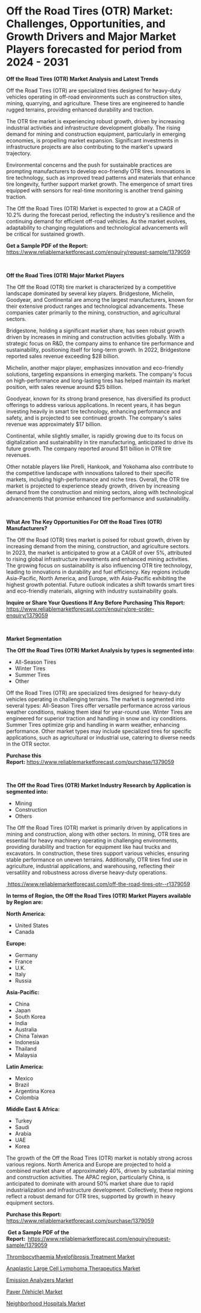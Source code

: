 <p><h1>Off the Road Tires (OTR) Market: Challenges, Opportunities, and Growth Drivers and Major Market Players forecasted for period from 2024 - 2031</h1></p><p><strong>Off the Road Tires (OTR) Market Analysis and Latest Trends</strong></p>
<p><p>Off the Road Tires (OTR) are specialized tires designed for heavy-duty vehicles operating in off-road environments such as construction sites, mining, quarrying, and agriculture. These tires are engineered to handle rugged terrains, providing enhanced durability and traction.</p><p>The OTR tire market is experiencing robust growth, driven by increasing industrial activities and infrastructure development globally. The rising demand for mining and construction equipment, particularly in emerging economies, is propelling market expansion. Significant investments in infrastructure projects are also contributing to the market's upward trajectory.</p><p>Environmental concerns and the push for sustainable practices are prompting manufacturers to develop eco-friendly OTR tires. Innovations in tire technology, such as improved tread patterns and materials that enhance tire longevity, further support market growth. The emergence of smart tires equipped with sensors for real-time monitoring is another trend gaining traction. </p><p>The Off the Road Tires (OTR) Market is expected to grow at a CAGR of 10.2% during the forecast period, reflecting the industry's resilience and the continuing demand for efficient off-road vehicles. As the market evolves, adaptability to changing regulations and technological advancements will be critical for sustained growth.</p></p>
<p><strong>Get a Sample PDF of the Report:&nbsp;</strong> <a href="https://www.reliablemarketforecast.com/enquiry/request-sample/1379059?utm_campaign=1110&utm_medium=2&utm_source=Github&utm_content=ia&utm_term=03112024&utm_id=off-the-road-tires-otr">https://www.reliablemarketforecast.com/enquiry/request-sample/1379059</a></p>
<p>&nbsp;</p>
<p><strong>Off the Road Tires (OTR) Major Market Players</strong></p>
<p><p>The Off the Road (OTR) tire market is characterized by a competitive landscape dominated by several key players. Bridgestone, Michelin, Goodyear, and Continental are among the largest manufacturers, known for their extensive product ranges and technological advancements. These companies cater primarily to the mining, construction, and agricultural sectors.</p><p>Bridgestone, holding a significant market share, has seen robust growth driven by increases in mining and construction activities globally. With a strategic focus on R&D, the company aims to enhance tire performance and sustainability, positioning itself for long-term growth. In 2022, Bridgestone reported sales revenue exceeding $28 billion.</p><p>Michelin, another major player, emphasizes innovation and eco-friendly solutions, targeting expansions in emerging markets. The company's focus on high-performance and long-lasting tires has helped maintain its market position, with sales revenue around $25 billion.</p><p>Goodyear, known for its strong brand presence, has diversified its product offerings to address various applications. In recent years, it has begun investing heavily in smart tire technology, enhancing performance and safety, and is projected to see continued growth. The company's sales revenue was approximately $17 billion.</p><p>Continental, while slightly smaller, is rapidly growing due to its focus on digitalization and sustainability in tire manufacturing, anticipated to drive its future growth. The company reported around $11 billion in OTR tire revenues.</p><p>Other notable players like Pirelli, Hankook, and Yokohama also contribute to the competitive landscape with innovations tailored to their specific markets, including high-performance and niche tires. Overall, the OTR tire market is projected to experience steady growth, driven by increasing demand from the construction and mining sectors, along with technological advancements that promise enhanced tire performance and sustainability.</p></p>
<p>&nbsp;</p>
<p><strong>What Are The Key Opportunities For Off the Road Tires (OTR) Manufacturers?</strong></p>
<p><p>The Off the Road (OTR) tires market is poised for robust growth, driven by increasing demand from the mining, construction, and agriculture sectors. In 2023, the market is anticipated to grow at a CAGR of over 5%, attributed to rising global infrastructure investments and enhanced mining activities. The growing focus on sustainability is also influencing OTR tire technology, leading to innovations in durability and fuel efficiency. Key regions include Asia-Pacific, North America, and Europe, with Asia-Pacific exhibiting the highest growth potential. Future outlook indicates a shift towards smart tires and eco-friendly materials, aligning with industry sustainability goals.</p></p>
<p><strong>Inquire or Share Your Questions If Any Before Purchasing This Report:</strong> <a href="https://www.reliablemarketforecast.com/enquiry/pre-order-enquiry/1379059?utm_campaign=1110&utm_medium=2&utm_source=Github&utm_content=ia&utm_term=03112024&utm_id=off-the-road-tires-otr">https://www.reliablemarketforecast.com/enquiry/pre-order-enquiry/1379059</a></p>
<p>&nbsp;</p>
<p><strong>Market Segmentation</strong></p>
<p><strong>The Off the Road Tires (OTR) Market Analysis by types is segmented into:</strong></p>
<p><ul><li>All-Season Tires</li><li>Winter Tires</li><li>Summer Tires</li><li>Other</li></ul></p>
<p><p>Off the Road Tires (OTR) are specialized tires designed for heavy-duty vehicles operating in challenging terrains. The market is segmented into several types: All-Season Tires offer versatile performance across various weather conditions, making them ideal for year-round use. Winter Tires are engineered for superior traction and handling in snow and icy conditions. Summer Tires optimize grip and handling in warm weather, enhancing performance. Other market types may include specialized tires for specific applications, such as agricultural or industrial use, catering to diverse needs in the OTR sector.</p></p>
<p><strong>Purchase this Report:&nbsp;</strong><a href="https://www.reliablemarketforecast.com/purchase/1379059?utm_campaign=1110&utm_medium=2&utm_source=Github&utm_content=ia&utm_term=03112024&utm_id=off-the-road-tires-otr">https://www.reliablemarketforecast.com/purchase/1379059</a></p>
<p>&nbsp;</p>
<p><strong>The Off the Road Tires (OTR) Market Industry Research by Application is segmented into:</strong></p>
<p><ul><li>Mining</li><li>Construction</li><li>Others</li></ul></p>
<p><p>The Off the Road Tires (OTR) market is primarily driven by applications in mining and construction, along with other sectors. In mining, OTR tires are essential for heavy machinery operating in challenging environments, providing durability and traction for equipment like haul trucks and excavators. In construction, these tires support various vehicles, ensuring stable performance on uneven terrains. Additionally, OTR tires find use in agriculture, industrial applications, and warehousing, reflecting their versatility and robustness across diverse heavy-duty operations.</p></p>
<p><a href="https://www.reliablemarketforecast.com/off-the-road-tires-otr--r1379059?utm_campaign=1110&utm_medium=2&utm_source=Github&utm_content=ia&utm_term=03112024&utm_id=off-the-road-tires-otr">&nbsp;https://www.reliablemarketforecast.com/off-the-road-tires-otr--r1379059</a></p>
<p><strong>In terms of Region, the Off the Road Tires (OTR) Market Players available by Region are:</strong></p>
<p>
    <p> <strong> North America: </strong>
        <ul>
            <li>United States</li>
            <li>Canada</li>
        </ul>
        </p> 
    <p> <strong> Europe: </strong>
        <ul>
            <li>Germany</li>
            <li>France</li>
            <li>U.K.</li>
            <li>Italy</li>
            <li>Russia</li>
        </ul>
        </p> 
    <p> <strong> Asia-Pacific: </strong>
        <ul>
            <li>China</li>
            <li>Japan</li>
            <li>South Korea</li>
            <li>India</li>
            <li>Australia</li>
            <li>China Taiwan</li>
            <li>Indonesia</li>
            <li>Thailand</li>
            <li>Malaysia</li>
        </ul>
        </p> 
    <p> <strong> Latin America: </strong>
        <ul>
            <li>Mexico</li>
            <li>Brazil</li>
            <li>Argentina Korea</li>
            <li>Colombia</li>
        </ul>
        </p> 
    <p> <strong> Middle East & Africa: </strong>
        <ul>
            <li>Turkey</li>
            <li>Saudi</li>
            <li>Arabia</li>
            <li>UAE</li>
            <li>Korea</li>
        </ul>
    </p>
    </p>
<p><p>The growth of the Off the Road Tires (OTR) market is notably strong across various regions. North America and Europe are projected to hold a combined market share of approximately 40%, driven by substantial mining and construction activities. The APAC region, particularly China, is anticipated to dominate with around 50% market share due to rapid industrialization and infrastructure development. Collectively, these regions reflect a robust demand for OTR tires, supported by growth in heavy equipment sectors.</p></p>
<p><strong>Purchase this Report: </strong><a href="https://www.reliablemarketforecast.com/purchase/1379059?utm_campaign=1110&utm_medium=2&utm_source=Github&utm_content=ia&utm_term=03112024&utm_id=off-the-road-tires-otr">https://www.reliablemarketforecast.com/purchase/1379059</a></p>
<p>&nbsp;<strong>Get a Sample PDF of the Report:&nbsp;&nbsp;</strong><a href="https://www.reliablemarketforecast.com/enquiry/request-sample/1379059?utm_campaign=1110&utm_medium=2&utm_source=Github&utm_content=ia&utm_term=03112024&utm_id=off-the-road-tires-otr">https://www.reliablemarketforecast.com/enquiry/request-sample/1379059</a></p>
<p><strong></strong></p>
<p><p><a href="https://issuu.com/reportprime-2/docs/thrombocythaemia-myelofibrosis-trea_05711c0b947dea?utm_campaign=1110&utm_medium=2&utm_source=Github&utm_content=ia&utm_term=03112024&utm_id=off-the-road-tires-otr">Thrombocythaemia Myelofibrosis Treatment Market</a></p><p><a href="https://issuu.com/reportprime-2/docs/anaplastic-large-cell-lymphoma-ther_0a864eb60ffa44?utm_campaign=1110&utm_medium=2&utm_source=Github&utm_content=ia&utm_term=03112024&utm_id=off-the-road-tires-otr">Anaplastic Large Cell Lymphoma Therapeutics Market</a></p><p><a href="https://github.com/sandygraoj2/Market-Research-Report-List-1/blob/main/emission-analyzers-market.md?utm_campaign=1110&utm_medium=2&utm_source=Github&utm_content=ia&utm_term=03112024&utm_id=off-the-road-tires-otr">Emission Analyzers Market</a></p><p><a href="https://github.com/janelbaub6/Market-Research-Report-List-1/blob/main/paver-vehicle-market.md?utm_campaign=1110&utm_medium=2&utm_source=Github&utm_content=ia&utm_term=03112024&utm_id=off-the-road-tires-otr">Paver (Vehicle) Market</a></p><p><a href="https://www.linkedin.com/pulse/neighborhood-hospitals-market-global-regional-analysis-z01zf?utm_campaign=1110&utm_medium=2&utm_source=Github&utm_content=ia&utm_term=03112024&utm_id=off-the-road-tires-otr">Neighborhood Hospitals Market</a></p></p>